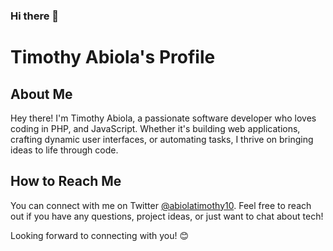 ### Hi there 👋
# Timothy Abiola's Profile

## About Me

Hey there! I'm Timothy Abiola, a passionate software developer who loves coding in PHP, and JavaScript. Whether it's building web applications, crafting dynamic user interfaces, or automating tasks, I thrive on bringing ideas to life through code.

## How to Reach Me

You can connect with me on Twitter [@abiolatimothy10](https://twitter.com/abiolatimothy10). Feel free to reach out if you have any questions, project ideas, or just want to chat about tech!

Looking forward to connecting with you! 😊

<!--
**timothyAbiola/timothyAbiola** is a ✨ _special_ ✨ repository because its `README.md` (this file) appears on your GitHub profile.

Here are some ideas to get you started:

- 🔭 I’m currently working on ...
- 🌱 I’m currently learning ...
- 👯 I’m looking to collaborate on ...
- 🤔 I’m looking for help with ...
- 💬 Ask me about ...
- 📫 How to reach me: ...
- 😄 Pronouns: ...
- ⚡ Fun fact: ...
-->
